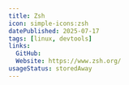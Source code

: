```yaml
---
title: Zsh
icon: simple-icons:zsh
datePublished: 2025-07-17
tags: [linux, devtools]
links:
  GitHub:
  Website: https://www.zsh.org/
usageStatus: storedAway
---
```

